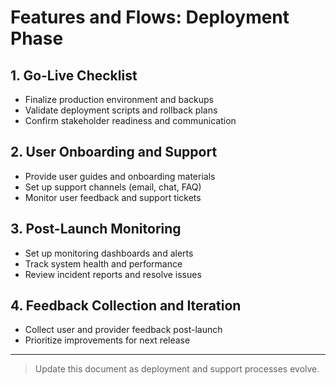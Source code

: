 # Features and Flows: Deployment Phase

## 1. Go-Live Checklist
- Finalize production environment and backups
- Validate deployment scripts and rollback plans
- Confirm stakeholder readiness and communication

## 2. User Onboarding and Support
- Provide user guides and onboarding materials
- Set up support channels (email, chat, FAQ)
- Monitor user feedback and support tickets

## 3. Post-Launch Monitoring
- Set up monitoring dashboards and alerts
- Track system health and performance
- Review incident reports and resolve issues

## 4. Feedback Collection and Iteration
- Collect user and provider feedback post-launch
- Prioritize improvements for next release

---

> Update this document as deployment and support processes evolve.
